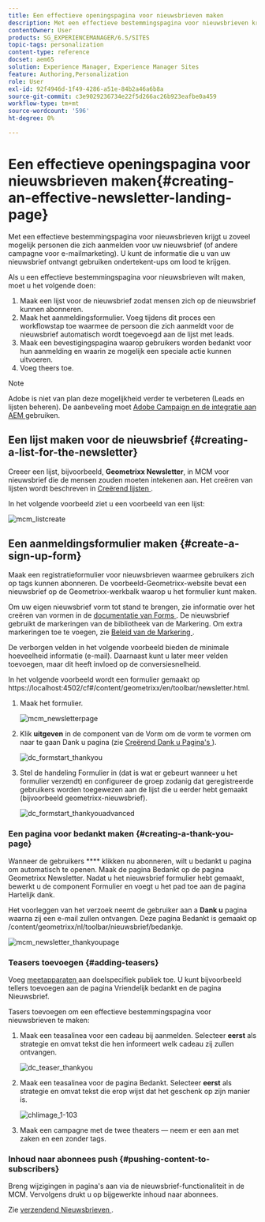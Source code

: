 ```yaml
---
title: Een effectieve openingspagina voor nieuwsbrieven maken
description: Met een effectieve bestemmingspagina voor nieuwsbrieven krijgt u zoveel mogelijk personen die zich aanmelden voor uw nieuwsbrief (of andere campagne voor e-mailmarketing). U kunt de informatie die u van uw nieuwsbrief ontvangt gebruiken ondertekent-ups om lood te krijgen.
contentOwner: User
products: SG_EXPERIENCEMANAGER/6.5/SITES
topic-tags: personalization
content-type: reference
docset: aem65
solution: Experience Manager, Experience Manager Sites
feature: Authoring,Personalization
role: User
exl-id: 92f4946d-1f49-4286-a51e-84b2a46a6b8a
source-git-commit: c3e9029236734e22f5d266ac26b923eafbe0a459
workflow-type: tm+mt
source-wordcount: '596'
ht-degree: 0%

---
```


# Een effectieve openingspagina voor nieuwsbrieven maken{#creating-an-effective-newsletter-landing-page}

Met een effectieve bestemmingspagina voor nieuwsbrieven krijgt u zoveel mogelijk personen die zich aanmelden voor uw nieuwsbrief (of andere campagne voor e-mailmarketing). U kunt de informatie die u van uw nieuwsbrief ontvangt gebruiken ondertekent-ups om lood te krijgen.

Als u een effectieve bestemmingspagina voor nieuwsbrieven wilt maken, moet u het volgende doen:

1. Maak een lijst voor de nieuwsbrief zodat mensen zich op de nieuwsbrief kunnen abonneren.
1. Maak het aanmeldingsformulier. Voeg tijdens dit proces een workflowstap toe waarmee de persoon die zich aanmeldt voor de nieuwsbrief automatisch wordt toegevoegd aan de lijst met leads.
1. Maak een bevestigingspagina waarop gebruikers worden bedankt voor hun aanmelding en waarin ze mogelijk een speciale actie kunnen uitvoeren.
1. Voeg theers toe.

>[!NOTE]
>
>Adobe is niet van plan deze mogelijkheid verder te verbeteren (Leads en lijsten beheren).
>De aanbeveling moet [ Adobe Campaign en de integratie aan AEM ](/help/sites-administering/campaign.md) gebruiken.

## Een lijst maken voor de nieuwsbrief {#creating-a-list-for-the-newsletter}

Creeer een lijst, bijvoorbeeld, **Geometrixx Newsletter**, in MCM voor nieuwsbrief die de mensen zouden moeten intekenen aan. Het creëren van lijsten wordt beschreven in [ Creërend lijsten ](/help/sites-classic-ui-authoring/classic-personalization-campaigns.md#creatingnewlists).

In het volgende voorbeeld ziet u een voorbeeld van een lijst:

![ mcm_listcreate ](assets/mcm_listcreate.png)

## Een aanmeldingsformulier maken {#create-a-sign-up-form}

Maak een registratieformulier voor nieuwsbrieven waarmee gebruikers zich op tags kunnen abonneren. De voorbeeld-Geometrixx-website bevat een nieuwsbrief op de Geometrixx-werkbalk waarop u het formulier kunt maken.

Om uw eigen nieuwsbrief vorm tot stand te brengen, zie informatie over het creëren van vormen in de [ documentatie van Forms ](/help/sites-authoring/default-components.md#form). De nieuwsbrief gebruikt de markeringen van de bibliotheek van de Markering. Om extra markeringen toe te voegen, zie [ Beleid van de Markering ](/help/sites-authoring/tags.md#tagadministration).

De verborgen velden in het volgende voorbeeld bieden de minimale hoeveelheid informatie (e-mail). Daarnaast kunt u later meer velden toevoegen, maar dit heeft invloed op de conversiesnelheid.

In het volgende voorbeeld wordt een formulier gemaakt op https://localhost:4502/cf#/content/geometrixx/en/toolbar/newsletter.html.

1. Maak het formulier.

   ![ mcm_newsletterpage ](assets/mcm_newsletterpage.png)

1. Klik **uitgeven** in de component van de Vorm om de vorm te vormen om naar te gaan Dank u pagina (zie [ Creërend Dank u Pagina&#39;s ](#creating-a-thank-you-page)).

   ![ dc_formstart_thankyou ](assets/dc_formstart_thankyou.png)

1. Stel de handeling Formulier in (dat is wat er gebeurt wanneer u het formulier verzendt) en configureer de groep zodanig dat geregistreerde gebruikers worden toegewezen aan de lijst die u eerder hebt gemaakt (bijvoorbeeld geometrixx-nieuwsbrief).

   ![ dc_formstart_thankyouadvanced ](assets/dc_formstart_thankyouadvanced.png)

### Een pagina voor bedankt maken {#creating-a-thank-you-page}

Wanneer de gebruikers **** klikken nu abonneren, wilt u bedankt u pagina om automatisch te openen. Maak de pagina Bedankt op de pagina Geometrixx Newsletter. Nadat u het nieuwsbrief formulier hebt gemaakt, bewerkt u de component Formulier en voegt u het pad toe aan de pagina Hartelijk dank.

Het voorleggen van het verzoek neemt de gebruiker aan a **Dank u** pagina waarna zij een e-mail zullen ontvangen. Deze pagina Bedankt is gemaakt op /content/geometrixx/nl/toolbar/nieuwsbrief/bedankje.

![ mcm_newsletter_thankyoupage ](assets/mcm_newsletter_thankyoupage.png)

### Teasers toevoegen {#adding-teasers}

Voeg [ meetapparaten ](/help/sites-classic-ui-authoring/classic-personalization-campaigns.md#teasers) aan doelspecifiek publiek toe. U kunt bijvoorbeeld tellers toevoegen aan de pagina Vriendelijk bedankt en de pagina Nieuwsbrief.

Tasers toevoegen om een effectieve bestemmingspagina voor nieuwsbrieven te maken:

1. Maak een teasalinea voor een cadeau bij aanmelden. Selecteer **eerst** als strategie en omvat tekst die hen informeert welk cadeau zij zullen ontvangen.

   ![ dc_teaser_thankyou ](assets/dc_teaser_thankyou.png)

1. Maak een teasalinea voor de pagina Bedankt. Selecteer **eerst** als strategie en omvat tekst die erop wijst dat het geschenk op zijn manier is.

   ![ chlimage_1-103 ](assets/chlimage_1-103.png)

1. Maak een campagne met de twee theaters — neem er een aan met zaken en een zonder tags.

### Inhoud naar abonnees push {#pushing-content-to-subscribers}

Breng wijzigingen in pagina&#39;s aan via de nieuwsbrief-functionaliteit in de MCM. Vervolgens drukt u op bijgewerkte inhoud naar abonnees.

Zie [ verzendend Nieuwsbrieven ](/help/sites-classic-ui-authoring/classic-personalization-campaigns.md#newsletters).
